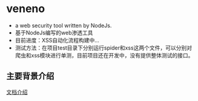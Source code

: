 # veneno
- a web security tool written by NodeJs.
- 基于NodeJs编写的web渗透工具
- 目前进度：XSS自动化流程构建中...
- 测试方法：在项目test目录下分别运行spider和xss这两个文件，可以分别对爬虫和xss模块进行单测，目前项目还在开发中，没有提供整体测试的接口。

主要背景介绍
------------------
[文档介绍](http://zhuyingda.com/docs/veneno.html)